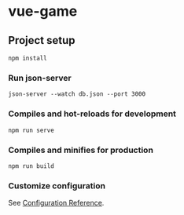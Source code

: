 # vue-game

## Project setup

```
npm install
```

### Run json-server

```
json-server --watch db.json --port 3000
```

### Compiles and hot-reloads for development

```
npm run serve
```

### Compiles and minifies for production

```
npm run build
```

### Customize configuration

See [Configuration Reference](https://cli.vuejs.org/config/).
